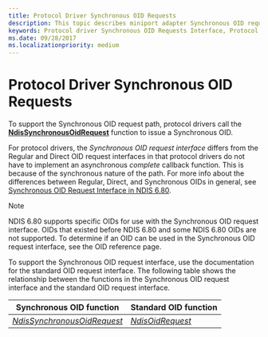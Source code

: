 ```yaml
---
title: Protocol Driver Synchronous OID Requests
description: This topic describes miniport adapter Synchronous OID requests
keywords: Protocol driver Synchronous OID Requests Interface, Protocol driverSynchronous OID call, Protocol driverWDK Synchronous OIDs, Protocol driverSynchronous OID request
ms.date: 09/28/2017
ms.localizationpriority: medium
---
```


# Protocol Driver Synchronous OID Requests

To support the Synchronous OID request path, protocol drivers call the [**NdisSynchronousOidRequest**](/windows-hardware/drivers/ddi/ndis/nf-ndis-ndissynchronousoidrequest) function to issue a Synchronous OID.

For protocol drivers, the *Synchronous OID request interface* differs from the Regular and Direct OID request interfaces in that protocol drivers do not have to implement an asynchronous *complete* callback function. This is because of the synchronous nature of the path. For more info about the differences between Regular, Direct, and Synchronous OIDs in general, see [Synchronous OID Request Interface in NDIS 6.80](synchronous-oid-request-interface-in-ndis-6-80.md).

> [!NOTE]
> NDIS 6.80 supports specific OIDs for use with the Synchronous OID request interface. OIDs that existed before NDIS 6.80 and some NDIS 6.80 OIDs are not supported. To determine if an OID can be used in the Synchronous OID request interface, see the OID reference page.

To support the Synchronous OID request interface, use the documentation for the standard OID request interface. The following table shows the relationship between the functions in the Synchronous OID request interface and the standard OID request interface.

| Synchronous OID function | Standard OID function |
| --- | --- |
| [*NdisSynchronousOidRequest*](/windows-hardware/drivers/ddi/ndis/nf-ndis-ndissynchronousoidrequest) | [*NdisOidRequest*](/windows-hardware/drivers/ddi/ndis/nf-ndis-ndisoidrequest) |
